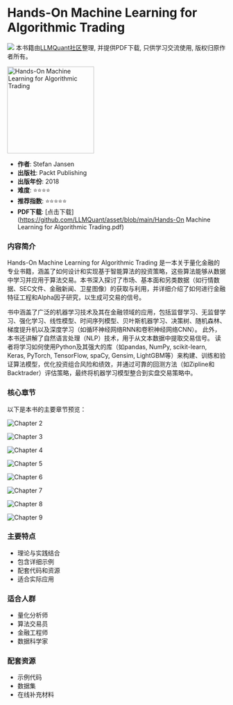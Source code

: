 # Hands-On Machine Learning for Algorithmic Trading

![](https://fastly.jsdelivr.net/gh/bucketio/img3@main/2024/09/04/1725464231869-e0b2f727-2a0f-4270-bf6c-31ddc350426a.gif)
本书籍由[LLMQuant社区](https://llmquant.com/)整理, 并提供PDF下载, 只供学习交流使用, 版权归原作者所有。

<img src="1.png" alt="Hands-On Machine Learning for Algorithmic Trading" width="200"/>

- **作者**: Stefan Jansen
- **出版社**: Packt Publishing
- **出版年份**: 2018
- **难度**: ⭐⭐⭐⭐
- **推荐指数**: ⭐⭐⭐⭐⭐
- **PDF下载**: [点击下载](https://github.com/LLMQuant/asset/blob/main/Hands-On Machine Learning for Algorithmic Trading.pdf)

### 内容简介

Hands-On Machine Learning for Algorithmic Trading 是一本关于量化金融的专业书籍，涵盖了如何设计和实现基于智能算法的投资策略，这些算法能够从数据中学习并应用于算法交易。本书深入探讨了市场、基本面和另类数据（如行情数据、SEC文件、金融新闻、卫星图像）的获取与利用，并详细介绍了如何进行金融特征工程和Alpha因子研究，以生成可交易的信号。

书中涵盖了广泛的机器学习技术及其在金融领域的应用，包括监督学习、无监督学习、强化学习、线性模型、时间序列模型、贝叶斯机器学习、决策树、随机森林、梯度提升机以及深度学习（如循环神经网络RNN和卷积神经网络CNN）。 此外，本书还讲解了自然语言处理（NLP）技术，用于从文本数据中提取交易信号。 读者将学习如何使用Python及其强大的库（如pandas, NumPy, scikit-learn, Keras, PyTorch, TensorFlow, spaCy, Gensim, LightGBM等）来构建、训练和验证算法模型，优化投资组合风险和绩效，并通过可靠的回测方法（如Zipline和Backtrader）评估策略，最终将机器学习模型整合到实盘交易策略中。

### 核心章节

以下是本书的主要章节预览：

![Chapter 2](2.png)

![Chapter 3](3.png)

![Chapter 4](4.png)

![Chapter 5](5.png)

![Chapter 6](6.png)

![Chapter 7](7.png)

![Chapter 8](8.png)

![Chapter 9](9.png)

### 主要特点

- 理论与实践结合
- 包含详细示例
- 配套代码和资源
- 适合实际应用

### 适合人群

- 量化分析师
- 算法交易员
- 金融工程师
- 数据科学家

### 配套资源

- 示例代码
- 数据集
- 在线补充材料